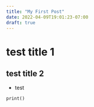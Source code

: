 ```yaml
---
title: "My First Post"
date: 2022-04-09T19:01:23-07:00
draft: true
---
```


# test title 1
## test title 2
* test

`print()`
